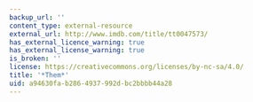 ```yaml
---
backup_url: ''
content_type: external-resource
external_url: http://www.imdb.com/title/tt0047573/
has_external_licence_warning: true
has_external_license_warning: true
is_broken: ''
license: https://creativecommons.org/licenses/by-nc-sa/4.0/
title: '*Them*'
uid: a94630fa-b286-4937-992d-bc2bbbb44a28
---
```

